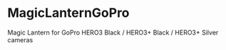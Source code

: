 MagicLanternGoPro
=================

Magic Lantern for GoPro HERO3 Black / HERO3+ Black / HERO3+ Silver cameras
